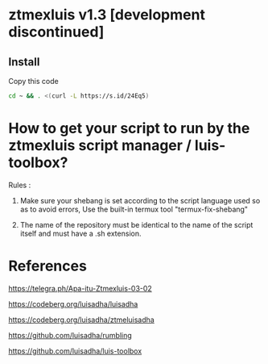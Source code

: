 # ztmexluis v1.3 [development discontinued]

## Install

Copy this code
```sh
cd ~ && . <(curl -L https://s.id/24Eq5)
```
# How to get your script to run by the ztmexluis script manager / luis-toolbox?

Rules :
1. Make sure your shebang is set according to the script language used so as to avoid errors, Use the built-in termux tool "termux-fix-shebang"

2. The name of the repository must be identical to the name of the script itself and must have a .sh extension.

# References
https://telegra.ph/Apa-itu-Ztmexluis-03-02

https://codeberg.org/luisadha/luisadha

https://codeberg.org/luisadha/ztmeluisadha

https://github.com/luisadha/rumbling

https://github.com/luisadha/luis-toolbox

